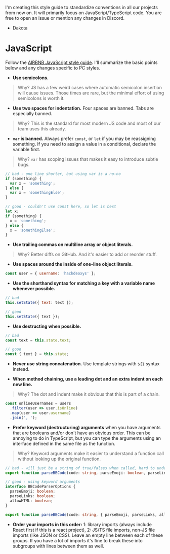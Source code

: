 I'm creating this style guide to standardize conventions in all our projects from now on. It will primarily focus on JavaScript/TypeScript code. You are free to open an issue or mention any changes in Discord.

- Dakota

# JavaScript

Follow the [AIRBNB JavaScript style guide](https://github.com/airbnb/javascript). I'll summarize the basic points below and any changes specific to PC styles.

- **Use semicolons.**
> Why? JS has a few weird cases where automatic semicolon insertion will cause issues. Those times are rare, but the minimal effort of using semicolons is worth it.

- **Use two spaces for indentation.** Four spaces are banned. Tabs are especially banned.
> Why? This is the standard for most modern JS code and most of our team uses this already.

- **`var` is banned.** Always prefer `const`, or `let` if you may be reassigning something. If you need to assign a value in a conditional, declare the variable first.
> Why? `var` has scoping issues that makes it easy to introduce subtle bugs.
```javascript
// bad - one line shorter, but using var is a no-no
if (something) {
  var x = 'something'; 
} else {
  var x = 'somethingElse';
}

// good - couldn't use const here, so let is best
let x;
if (something) {
  x = 'something';
} else {
  x = 'somethingElse';
}
```

- **Use trailing commas on multiline array or object literals.**
> Why? Better diffs on GitHub. And it's easier to add or reorder stuff.

- **Use spaces around the inside of one-line object literals.**
```javascript
const user = { username: 'hackdeoxys' };
```

- **Use the shorthand syntax for matching a key with a variable name whenever possible.**
```javascript
// bad
this.setState({ text: text });

// good
this.setState({ text });
```

- **Use destructing when possible.**
```javascript
// bad
const text = this.state.text;

// good
const { text } = this.state;
```

- **Never use string concatenation.** Use template strings with `${}` syntax instead.

- **When method chaining, use a leading dot and an extra indent on each new line.**
> Why? The dot and indent make it obvious that this is part of a chain.
```javascript
const onlineUsernames = users
  .filter(user => user.isOnline)
  .map(user => user.username)
  .join(', ');
```

- **Prefer keyword (destructuring) arguments** when you have arguments that are booleans and/or don't have an obvious order. This can be annoying to do in TypeScript, but you can type the arguments using an interface defined in the same file as the function.
> Why? Keyword arguments make it easier to understand a function call without looking up the original function.
```typescript
// bad - will just be a string of true/falses when called, hard to understand
export function parseBBCode(code: string, parseEmoji: boolean, parseLinks: boolean, allowHTML: boolean) 

// good - using keyword arguments
interface BBCodeParserOptions {
  parseEmoji: boolean;
  parseLinks: boolean;
  allowHTML: boolean;
}

export function parseBBCode(code: string, { parseEmoji, parseLinks, allowHTML }: BBCodeParserOptions)
```

- **Order your imports in this order:** 1: library imports (always include React first if this is a react project), 2: JS/TS file imports, non-JS file imports (like JSON or CSS). Leave an empty line between each of these groups. If you have a lot of imports it's fine to break these into subgroups with lines between them as well.

